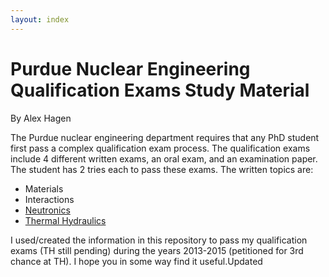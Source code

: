 ```yaml
---
layout: index
---
```



# Purdue Nuclear Engineering Qualification Exams Study Material
By Alex Hagen

The Purdue nuclear engineering department requires that any PhD student first pass a complex qualification exam process. The qualification exams include 4 different written exams, an oral exam, and an examination paper.  The student has 2 tries each to pass these exams.  The written topics are:

* Materials
* Interactions
* [Neutronics](./Neutronics)
* [Thermal Hydraulics](./Thermal_Hydraulics)

I used/created the information in this repository to pass my qualification exams (TH still pending) during the years 2013-2015 (petitioned for 3rd chance at TH).  I hope you in some way find it useful.Updated
